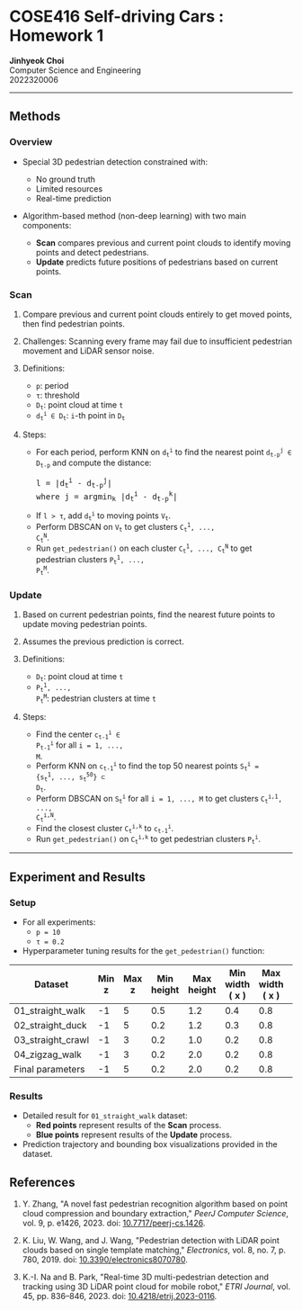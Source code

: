 # COSE416 Self-driving Cars : Homework 1

**Jinhyeok Choi**  
Computer Science and Engineering  
2022320006  

---

## Methods

### Overview
- Special 3D pedestrian detection constrained with:
  - No ground truth
  - Limited resources
  - Real-time prediction

- Algorithm-based method (non-deep learning) with two main components:
  - **Scan** compares previous and current point clouds to identify moving points and detect pedestrians.
  - **Update** predicts future positions of pedestrians based on current points.

### Scan
1. Compare previous and current point clouds entirely to get moved points, then find pedestrian points.
2. Challenges: Scanning every frame may fail due to insufficient pedestrian movement and LiDAR sensor noise.
3. Definitions:
   - <code>p</code>: period
   - <code>&tau;</code>: threshold
   - <code>D<sub>t</sub></code>: point cloud at time <code>t</code>
   - <code>d<sub>t</sub><sup>i</sup> &isin; D<sub>t</sub></code>: <code>i</code>-th point in <code>D<sub>t</sub></code>

4. Steps:
   - For each period, perform KNN on <code>d<sub>t</sub><sup>i</sup></code> to find the nearest point <code>d<sub>t-p</sub><sup>j</sup> &isin; D<sub>t-p</sub></code> and compute the distance:
     <pre>
     l = |d<sub>t</sub><sup>i</sup> - d<sub>t-p</sub><sup>j</sup>|
     where j = argmin<sub>k</sub> |d<sub>t</sub><sup>i</sup> - d<sub>t-p</sub><sup>k</sup>|
     </pre>
   - If <code>l &gt; &tau;</code>, add <code>d<sub>t</sub><sup>i</sup></code> to moving points <code>V<sub>t</sub></code>.
   - Perform DBSCAN on <code>V<sub>t</sub></code> to get clusters <code>C<sub>t</sub><sup>1</sup>, ..., C<sub>t</sub><sup>N</sup></code>.
   - Run `get_pedestrian()` on each cluster <code>C<sub>t</sub><sup>1</sup>, ..., C<sub>t</sub><sup>N</sup></code> to get pedestrian clusters <code>P<sub>t</sub><sup>1</sup>, ..., P<sub>t</sub><sup>M</sup></code>.

### Update
1. Based on current pedestrian points, find the nearest future points to update moving pedestrian points.
2. Assumes the previous prediction is correct.
3. Definitions:
   - <code>D<sub>t</sub></code>: point cloud at time <code>t</code>
   - <code>P<sub>t</sub><sup>1</sup>, ..., P<sub>t</sub><sup>M</sup></code>: pedestrian clusters at time <code>t</code>

4. Steps:
   - Find the center <code>c<sub>t-1</sub><sup>i</sup> &isin; P<sub>t-1</sub><sup>i</sup></code> for all <code>i = 1, ..., M</code>.
   - Perform KNN on <code>c<sub>t-1</sub><sup>i</sup></code> to find the top 50 nearest points <code>S<sub>t</sub><sup>i</sup> = {s<sub>t</sub><sup>1</sup>, ..., s<sub>t</sub><sup>50</sup>} &sub; D<sub>t</sub></code>.
   - Perform DBSCAN on <code>S<sub>t</sub><sup>i</sup></code> for all <code>i = 1, ..., M</code> to get clusters <code>C<sub>t</sub><sup>i,1</sup>, ..., C<sub>t</sub><sup>i,N</sup></code>.
   - Find the closest cluster <code>C<sub>t</sub><sup>i,k</sup></code> to <code>c<sub>t-1</sub><sup>i</sup></code>.
   - Run `get_pedestrian()` on <code>C<sub>t</sub><sup>i,k</sup></code> to get pedestrian clusters <code>P<sub>t</sub><sup>i</sup></code>.

---

## Experiment and Results

### Setup
- For all experiments:
  - <code>p = 10</code>
  - <code>&tau; = 0.2</code>
- Hyperparameter tuning results for the `get_pedestrian()` function:

| Dataset           | Min z  | Max z  | Min height | Max height | Min width \( x \) | Max width \( x \) | Min width \( y \) | Max width \( y \) |
|-------------------|--------|--------|------------|------------|-------------------|-------------------|-------------------|-------------------|
| 01_straight_walk  | -1     | 5      | 0.5        | 1.2        | 0.4               | 0.8               | 0.2               | 0.6               |
| 02_straight_duck  | -1     | 5      | 0.2        | 1.2        | 0.3               | 0.8               | 0.2               | 0.8               |
| 03_straight_crawl | -1     | 3      | 0.2        | 1.0        | 0.2               | 0.8               | 0.2               | 0.8               |
| 04_zigzag_walk    | -1     | 3      | 0.2        | 2.0        | 0.2               | 0.8               | 0.2               | 0.8               |
| Final parameters  | -1     | 5      | 0.2        | 2.0        | 0.2               | 0.8               | 0.2               | 0.8               |

### Results
- Detailed result for `01_straight_walk` dataset:
  - **Red points** represent results of the **Scan** process.
  - **Blue points** represent results of the **Update** process.
- Prediction trajectory and bounding box visualizations provided in the dataset.

## References

1. Y. Zhang, "A novel fast pedestrian recognition algorithm based on point cloud compression and boundary extraction," *PeerJ Computer Science*, vol. 9, p. e1426, 2023. doi: [10.7717/peerj-cs.1426](https://doi.org/10.7717/peerj-cs.1426).

2. K. Liu, W. Wang, and J. Wang, "Pedestrian detection with LiDAR point clouds based on single template matching," *Electronics*, vol. 8, no. 7, p. 780, 2019. doi: [10.3390/electronics8070780](https://doi.org/10.3390/electronics8070780).

3. K.-I. Na and B. Park, "Real-time 3D multi-pedestrian detection and tracking using 3D LiDAR point cloud for mobile robot," *ETRI Journal*, vol. 45, pp. 836–846, 2023. doi: [10.4218/etrij.2023-0116](https://doi.org/10.4218/etrij.2023-0116).
